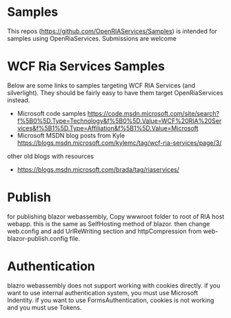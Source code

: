 # Samples

This repos (https://github.com/OpenRIAServices/Samples) is intended for samples using OpenRiaServices.
Submissions are welcome


# WCF Ria Services Samples

Below are some links to samples targeting WCF RIA Services (and silverlight).
They should be fairly easy to have them target OpenRiaServices instead.

* Microsoft code samples
 https://code.msdn.microsoft.com/site/search?f%5B0%5D.Type=Technology&f%5B0%5D.Value=WCF%20RIA%20Services&f%5B1%5D.Type=Affiliation&f%5B1%5D.Value=Microsoft
* Microsoft MSDN blog posts from Kyle
https://blogs.msdn.microsoft.com/kylemc/tag/wcf-ria-services/page/3/

other old blogs with resources
* https://blogs.msdn.microsoft.com/brada/tag/riaservices/

# Publish
for publishing blazor webassembly, Copy wwwroot folder to root of RIA host webapp. this is the same as SelfHosting method of blazor. then change web.config 
and add UrlReWriting section and httpCompression from web-blazor-publish.config file.

# Authentication
blazro webassembly does not support working with cookies directly. if you want to use internal authentication system, you must use Microsoft Indentity.
if you want to use FormsAuthentication, cookies is not working and you must use Tokens.
